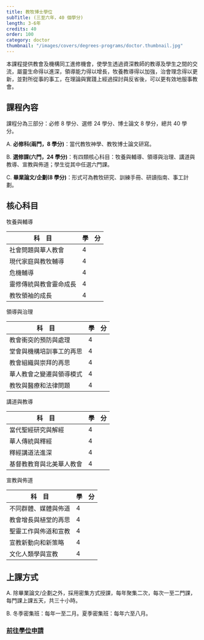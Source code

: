 ```yaml
---
title: 教牧博士學位
subTitle: (三至六年，40 個學分)
length: 3-6年
credits: 40
order: 100
category: doctor
thumbnail: "/images/covers/degrees-programs/doctor.thumbnail.jpg"
---
```


本課程提供教會及機構同工進修機會，使學生透過資深教師的教導及學生之間的交流，屬靈生命得以進深，領導能力得以增長，牧養教導得以加強，治會理念得以更新，並對所從事的事工，在理論與實踐上經過探討與反省後，可以更有效地服事教會。

## 課程內容

課程分為三部分：必修 8 學分、選修 24 學分、博士論文 8 學分，總共 40 學分。

A. **必修科(兩門，8 學分)**：當代教牧神學、教牧博士論文研寫。

B. **選修課(六門，24 學分)**：有四類核心科目：牧養與輔導、領導與治理、講道與教導、宣教與佈道；學生從其中任選六門課。

C. **畢業論文/企劃(8 學分)**：形式可為教牧研究、訓練手冊、研讀指南、事工計劃。

## 核心科目

牧養與輔導

| 科　目                 | 學　分 |
| ---------------------- | ------ |
| 社會問題與華人教會     | 4      |
| 現代家庭與教牧輔導     | 4      |
| 危機輔導               | 4      |
| 靈修傳統與教會靈命成長 | 4      |
| 教牧領袖的成長         | 4      |

領導與治理

| 科　目                   | 學　分 |
| ------------------------ | ------ |
| 教會衝突的預防與處理     | 4      |
| 堂會與機構培訓事工的再思 | 4      |
| 教會組織與崇拜的再思     | 4      |
| 華人教會之變遷與領導模式 | 4      |
| 教牧與醫療和法律問題     | 4      |

講道與教導

| 科　目                   | 學　分 |
| ------------------------ | ------ |
| 當代聖經研究與解經       | 4      |
| 華人傳統與釋經           | 4      |
| 釋經講道法進深           | 4      |
| 基督教教育與北美華人教會 | 4      |

宣教與佈道

| 科　目               | 學　分 |
| -------------------- | ------ |
| 不同群體、媒體與佈道 | 4      |
| 教會增長與植堂的再思 | 4      |
| 聖靈工作與佈道和宣教 | 4      |
| 宣教新動向和新策略   | 4      |
| 文化人類學與宣教     | 4      |

## 上課方式

A. 除畢業論文/企劃之外，採用密集方式授課，每年聚集二次，每次一至二門課，每門課上課五天，共三十小時。

B. 冬季密集班：每年一至二月。夏季密集班：每年六至八月。

 ### [前往學位申請](/zh/admissions/application-procedure/doctoral-degree)